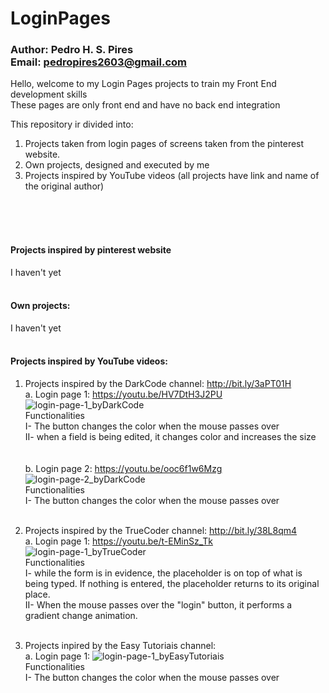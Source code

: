 # LoginPages
### Author: Pedro H. S. Pires <br/>Email: pedropires2603@gmail.com


Hello, welcome to my Login Pages projects to train my Front End development skills<br/>
These pages are only front end and have no back end integration

This repository ir divided into:
  1. Projects taken from login pages of screens taken from the pinterest website.
  2. Own projects, designed and executed by me
  3. Projects inspired by YouTube videos (all projects have link and name of the original author)
<br/>
<br/>
<br/>

#### Projects inspired by pinterest website<br/>
  I haven't yet<br/><br/>
  
#### Own projects:<br/>
  I haven't yet<br/><br/>

#### Projects inspired by YouTube videos:<br/>

1. Projects inspired by the DarkCode channel: http://bit.ly/3aPT01H <br/>
  a. Login page 1: https://youtu.be/HV7DtH3J2PU
    ![login-page-1_byDarkCode](https://github.com/pedroh2603/LoginPages/blob/master/imgs/login-page-1_byDarkCode.PNG)<br/>
  Functionalities <br/>
    I- The button changes the color when the mouse passes over <br/>
    II- when a field is being edited, it changes color and increases the size <br/>
    <br/>
    <br/>
  b. Login page 2: https://youtu.be/ooc6f1w6Mzg
    ![login-page-2_byDarkCode](https://github.com/pedroh2603/LoginPages/blob/master/imgs/login-page-2_byDarkCode.PNG?raw=true)<br/>
  Functionalities <br/>
    I- The button changes the color when the mouse passes over <br/><br/>
    
   
2. Projects inspired by the TrueCoder channel: http://bit.ly/38L8qm4 <br/>
  a. Login page 1: https://youtu.be/t-EMinSz_Tk
    ![login-page-1_byTrueCoder](https://github.com/pedroh2603/LoginPages/blob/master/imgs/login-page-1_byTrueCoder.PNG)<br/>
  Functionalities <br/>
    I- while the form is in evidence, the placeholder is on top of what is being typed. If nothing is entered, the placeholder returns to its original place. <br/>
    II- When the mouse passes over the "login" button, it performs a gradient change animation.<br/><br/>
    

3. Projects inpired by the Easy Tutoriais channel:  <br/>
  a. Login page 1: 
    ![login-page-1_byEasyTutoriais](https://github.com/pedroh2603/LoginPages/blob/master/imgs/login-page-1_byEasyTutoriais.PNG)<br/>
  Functionalities <br/>
    I- The button changes the color when the mouse passes over <br/><br/>